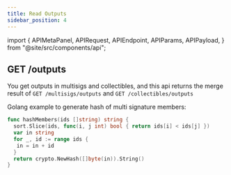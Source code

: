 ```yaml
---
title: Read Outputs
sidebar_position: 4
---
```


import {
  APIMetaPanel,
  APIRequest,
  APIEndpoint,
  APIParams,
  APIPayload,
} from "@site/src/components/api";

## GET /outputs

You get outputs in multisigs and collectibles, and this api returns the merge result of  `GET /multisigs/outputs` and `GET /collectibles/outputs`

<APIEndpoint url="/outputs?state=:state&offset=:offset&limit=:limit&members=:members&threshold=:threshold" />

<APIParams
p-state="optional, state of UTXO, such as unspent, signed and spent."
p-offset="optional, state, RFC3339Nano format, for example `2020-12-12T12:12:12.999999999Z`."
p-limit="options, number per page, default and maximum is both 500"
p-members="used with threshold, hash of multi signature members"
p-threshold="used with members, such threshold should be 2 in 2/3 multi signature"
/>

Golang example to generate hash of multi signature members:

```go
func hashMembers(ids []string) string {
  sort.Slice(ids, func(i, j int) bool { return ids[i] < ids[j] })
  var in string
  for _, id := range ids {
   in = in + id
  }
  return crypto.NewHash([]byte(in)).String()
}
```

